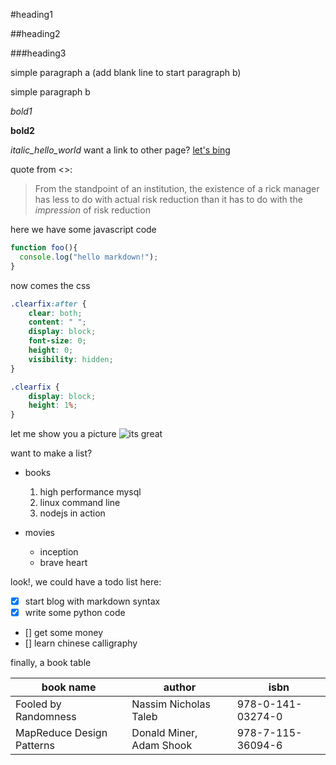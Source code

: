 #heading1

##heading2

###heading3

simple paragraph a (add blank line to start paragraph b)

simple paragraph b

*bold1*

**bold2**

_italic_hello_world_
want a link to other page?
[let's bing](http://www.bing.com)

quote from <<Fooled by Randomness>>:
>From the standpoint of an institution, the existence of a rick manager has less to do with actual risk reduction than it has to do with the _impression_ of risk reduction

here we have some javascript code
```javascript
function foo(){
  console.log("hello markdown!");
}
```
now comes the css
```css
.clearfix:after {
	clear: both;
	content: " ";
	display: block;
	font-size: 0;
	height: 0;
	visibility: hidden;
}

.clearfix {
	display: block;
	height: 1%;
}
```

let me show you a picture
![its great](https://octodex.github.com/images/yaktocat.png)

want to make a list?
* books
  1. high performance mysql
  2. linux command line
  3. nodejs in action
  
* movies
  - inception
  - brave heart

look!, we could have a todo list here:
- [x] start blog with markdown syntax
- [x] write some python code
- [] get some money
- [] learn chinese calligraphy

finally, a book table

| book name  | author   | isbn |
| ---------- | -------- | ------ |
| Fooled by Randomness | Nassim Nicholas Taleb | 978-0-141-03274-0 |
| MapReduce Design Patterns | Donald Miner, Adam Shook | 978-7-115-36094-6 |
